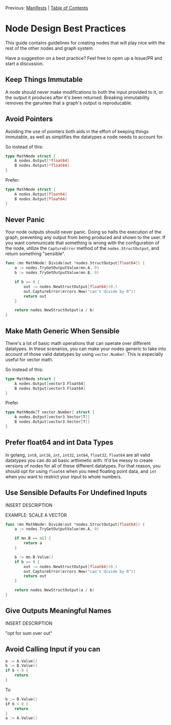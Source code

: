 Previous: [Manifests](./CreatingManifests.md) | [Table of Contents](../README.md)

# Node Design Best Practices

This guide contains guidelines for creating nodes that will play nice with the rest of the other nodes and graph system.

Have a suggestion on a best practice? Feel free to open up a Issue/PR and start a discussion.

## Keep Things Immutable

A node should never make modifications to both the input provided to it, or the output it produces after it's been returned. Breaking immutability removes the garuntee that a graph's output is reproducable. 

## Avoid Pointers

Avoiding the use of pointers both aids in the effort of keeping things immutable, as well as simplifies the datatypes a node needs to account for.

So instead of this:

```go
type MathNode struct {
	A nodes.Output[*float64]
	B nodes.Output[*float64]
}
```

Prefer:

```go
type MathNode struct {
	A nodes.Output[float64]
	B nodes.Output[float64]
}
```

## Never Panic

Your node outputs should never panic. Doing so halts the execution of the graph, preventing any output from being produced and shown to the user. If you want communicate that something is wrong with the configuration of the node, utilize the `CaptureError` method of the `nodes.StructOutput`, and return something "sensible".

```go
func (mn MathNode) Divide(out *nodes.StructOutput[float64]) {
    a := nodes.TryGetOutputValue(mn.A, 0)
    b := nodes.TryGetOutputValue(mn.B, 0)

    if b == 0 {
        out := nodes.NewStructOutput[float64](0.)
        out.CaptureError(errors.New("can't divide by 0"))
        return out
    }

	return nodes.NewStructOutput(a / b)
}
```

## Make Math Generic When Sensible

There's a lot of basic math operations that can operate over different datatypes. In these scenarios, you can make your nodes generic to take into account of those valid datatypes by using `vector.Number`. This is especially useful for vector math.

So instead of this:

```go
type MathNode struct {
	A nodes.Output[vector3.Float64]
	B nodes.Output[vector3.Float64]
}
```

Prefer

```go
type MathNode[T vector.Number] struct {
	A nodes.Output[vector3.Vector[T]]
	B nodes.Output[vector3.Vector[T]]
}
```

## Prefer float64 and int Data Types

In golang, `int8`, `int16`, `int`, `int32`, `int64`, `float32`, `float64` are all valid datatypes you can do all basic arthimetic with. It'd be messy to create versions of nodes for all of these different datatypes. For that reason, you should opt for using `float64` when you need floating point data, and `int` when you want to restrict your input to whole numbers.

## Use Sensible Defaults For Undefined Inputs

INSERT DESCRIPTION

EXAMPLE: SCALE A VECTOR

```go
func (mn MathNode) Divide(out *nodes.StructOutput[float64]) {
    a := nodes.TryGetOutputValue(mn.A, 0)

    if mn.B == nil {
        return a
    }

    b := mn.B.Value()
    if b == 0 {
        out := nodes.NewStructOutput[float64](0.)
        out.CaptureError(errors.New("can't divide by 0"))
        return out
    }

	return nodes.NewStructOutput(a / b)
}
```

## Give Outputs Meaningful Names

INSERT DESCRIPTION

"opt for sum over out"


## Avoid Calling Input if you can

```go
a := A.Value()
b := B.Value()
if b < 0 { 
    return
}
```

To

```go
b := B.Value()
if b < 0 { 
    return
}
a := A.Value()
```
